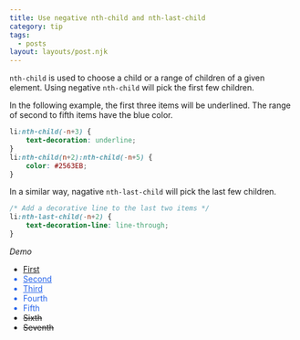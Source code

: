 ```yaml
---
title: Use negative nth-child and nth-last-child
category: tip
tags:
  - posts
layout: layouts/post.njk
---
```


`nth-child` is used to choose a child or a range of children of a given element.
Using negative `nth-child` will pick the first few children.

In the following example, the first three items will be underlined. The range of second to fifth items have the blue color.

```css
li:nth-child(-n+3) {
    text-decoration: underline;
}
li:nth-child(n+2):nth-child(-n+5) {
    color: #2563EB;
}
```

In a similar way, nagative `nth-last-child` will pick the last few children.

```css
/* Add a decorative line to the last two items */
li:nth-last-child(-n+2) {
    text-decoration-line: line-through;
}
```

_Demo_

<style>
.demo__item:nth-child(-n+3) {
    text-decoration: underline;
}
.demo__item:nth-child(n+2):nth-child(-n+5) {
    color: #2563EB;
}
.demo__item:nth-last-child(-n+2) {
    text-decoration-line: line-through;
}
</style>

<ul>
    <li class="demo__item">First</li>
    <li class="demo__item">Second</li>
    <li class="demo__item">Third</li>
    <li class="demo__item">Fourth</li>
    <li class="demo__item">Fifth</li>
    <li class="demo__item">Sixth</li>
    <li class="demo__item">Seventh</li>
</ul>
